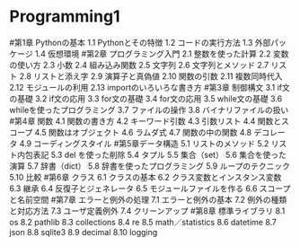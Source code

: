 # Programming1

#第1章 Pythonの基本
1.1 Pythonとその特徴
1.2 コードの実行方法
1.3 外部パッケージ
1.4 仮想環境
#第2章 プログラミング入門
2.1 整数を使った計算
2.2 変数の使い方
2.3 小数
2.4 組み込み関数
2.5 文字列
2.6 文字列とメソッド
2.7 リスト
2.8 リストと添え字
2.9 演算子と真偽値
2.10 関数の引数
2.11 複数同時代入
2.12 モジュールの利用
2.13 importのいろいろな書き方
#第3章 制御構文
3.1 if文の基礎
3.2 if文の応用
3.3 for文の基礎
3.4 for文の応用
3.5 while文の基礎
3.6 whileを使ったプログラミング
3.7 ファイルの操作
3.8 バイナリファイルの扱い
#第4章 関数
4.1 関数の書き方
4.2 キーワード引数
4.3 引数リスト
4.4 関数とスコープ
4.5 関数はオブジェクト
4.6 ラムダ式
4.7 関数の中の関数
4.8 デコレータ
4.9 コーディングスタイル
#第5章データ構造
5.1 リストのメソッド
5.2 リスト内包表記
5.3 del を使った削除
5.4 タプル
5.5 集合（set）
5.6 集合を使った演算
5.7 辞書（dict）
5.8 辞書を使ったプログラミング
5.9 ループのテクニック
5.10 比較
#第6章 クラス
6.1 クラスの基本
6.2 クラス変数とインスタンス変数
6.3 継承
6.4 反復子とジェネレータ
6.5 モジュールファイルを作る
6.6 スコープと名前空間
#第7章 エラーと例外の処理
7.1 エラーと例外の基本
7.2 例外の種類と対応方法
7.3 ユーザ定義例外
7.4 クリーンアップ
#第8章 標準ライブラリ
8.1 os
8.2 pathlib
8.3 collections
8.4 re
8.5 math／statistics
8.6 datetime
8.7 json
8.8 sqlite3
8.9 decimal
8.10 logging
